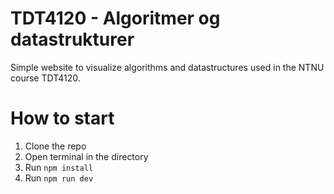# TDT4120 - Algoritmer og datastrukturer
Simple website to visualize algorithms and datastructures used in the NTNU course TDT4120.

# How to start
1. Clone the repo
2. Open terminal in the directory
3. Run `npm install`
4. Run `npm run dev`
